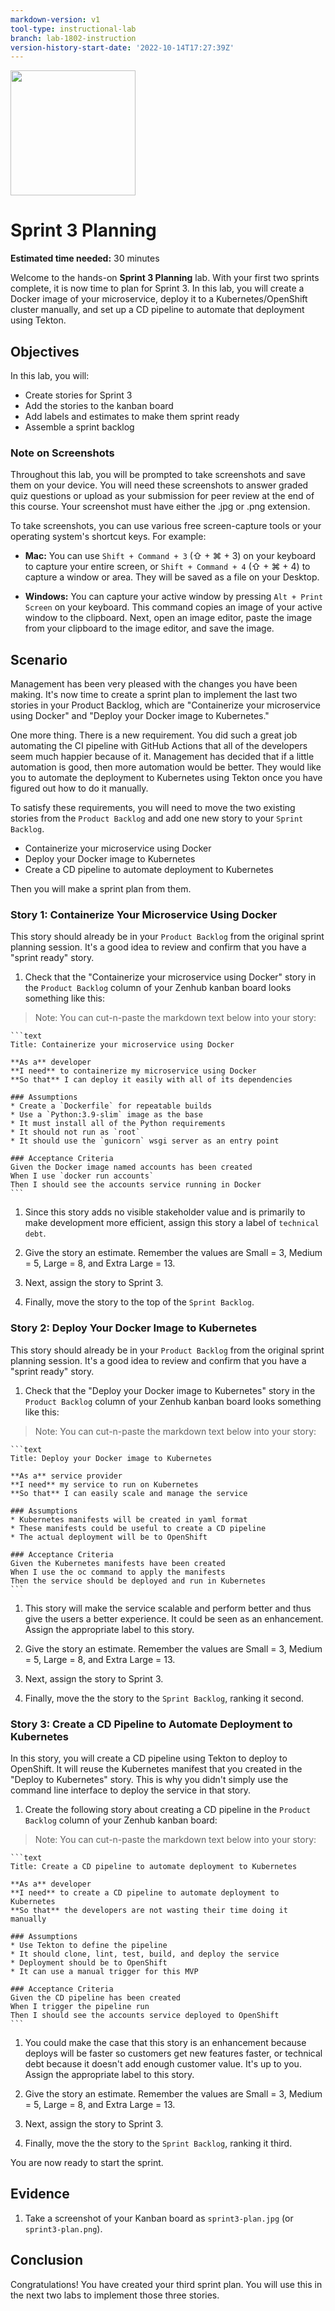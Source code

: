 ```yaml
---
markdown-version: v1
tool-type: instructional-lab
branch: lab-1802-instruction
version-history-start-date: '2022-10-14T17:27:39Z'
---
```

<img src="https://cf-courses-data.s3.us.cloud-object-storage.appdomain.cloud/IBM-CD0285EN-SkillsNetwork/images/IDSN-logo.png" width="200">

# Sprint 3 Planning

**Estimated time needed:** 30 minutes

Welcome to the hands-on **Sprint 3 Planning** lab. With your first two sprints complete, it is now time to plan for Sprint 3. In this lab, you will create a Docker image of your microservice, deploy it to a Kubernetes/OpenShift cluster manually, and set up a CD pipeline to automate that deployment using Tekton.

## Objectives

In this lab, you will:

* Create stories for Sprint 3
* Add the stories to the kanban board
* Add labels and estimates to make them sprint ready
* Assemble a sprint backlog

### Note on Screenshots

Throughout this lab, you will be prompted to take screenshots and save them on your device. You will need these screenshots to answer graded quiz questions or upload as your submission for peer review at the end of this course. Your screenshot must have either the .jpg or .png extension.

To take screenshots, you can use various free screen-capture tools or your operating system\'s shortcut keys. For example:

* **Mac:** You can use `Shift + Command + 3` (&#8679; + &#8984; + 3) on your keyboard to capture your entire screen, or `Shift + Command + 4` (&#8679; + &#8984; + 4) to capture a window or area. They will be saved as a file on your Desktop.

* **Windows:** You can capture your active window by pressing `Alt + Print Screen` on your keyboard. This command copies an image of your active window to the clipboard. Next, open an image editor, paste the image from your clipboard to the image editor, and save the image.

## Scenario

Management has been very pleased with the changes you have been making. It\'s now time to create a sprint plan to implement the last two stories in your Product Backlog, which are \"Containerize your microservice using Docker\" and \"Deploy your Docker image to Kubernetes\."

One more thing. There is a new requirement. You did such a great job automating the CI pipeline with GitHub Actions that all of the developers seem much happier because of it. Management has decided that if a little automation is good, then more automation would be better. They would like you to automate the deployment to Kubernetes using Tekton once you have figured out how to do it manually.

To satisfy these requirements, you will need to move the two existing stories from the `Product Backlog` and add one new story to your `Sprint Backlog`.

* Containerize your microservice using Docker
* Deploy your Docker image to Kubernetes
* Create a CD pipeline to automate deployment to Kubernetes

Then you will make a sprint plan from them.

### Story 1: Containerize Your Microservice Using Docker

This story should already be in your `Product Backlog` from the original sprint planning session. It\'s a good idea to review and confirm that you have a \"sprint ready\" story.

1. Check that the \"Containerize your microservice using Docker\" story in the `Product Backlog` column of your Zenhub kanban board looks something like this:
> Note: You can cut-n-paste the markdown text below into your story:

	```text
	Title: Containerize your microservice using Docker

	**As a** developer
	**I need** to containerize my microservice using Docker
	**So that** I can deploy it easily with all of its dependencies

	### Assumptions
	* Create a `Dockerfile` for repeatable builds
	* Use a `Python:3.9-slim` image as the base
	* It must install all of the Python requirements
	* It should not run as `root`
	* It should use the `gunicorn` wsgi server as an entry point

	### Acceptance Criteria
	Given the Docker image named accounts has been created
	When I use `docker run accounts`
	Then I should see the accounts service running in Docker
	```

1. Since this story adds no visible stakeholder value and is primarily to make development more efficient, assign this story a label of `technical debt`.

1. Give the story an estimate. Remember the values are Small = 3, Medium = 5, Large = 8, and Extra Large = 13.

2. Next, assign the story to Sprint 3.

3. Finally, move the story to the top of the `Sprint Backlog`.

### Story 2: Deploy Your Docker Image to Kubernetes

This story should already be in your `Product Backlog` from the original sprint planning session. It\'s a good idea to review and confirm that you have a \"sprint ready\" story.

1. Check that the \"Deploy your Docker image to Kubernetes\" story in the `Product Backlog` column of your Zenhub kanban board looks something like this:
> Note: You can cut-n-paste the markdown text below into your story:

	```text
	Title: Deploy your Docker image to Kubernetes

	**As a** service provider
	**I need** my service to run on Kubernetes
	**So that** I can easily scale and manage the service

	### Assumptions
	* Kubernetes manifests will be created in yaml format
	* These manifests could be useful to create a CD pipeline
	* The actual deployment will be to OpenShift

	### Acceptance Criteria
	Given the Kubernetes manifests have been created
	When I use the oc command to apply the manifests
	Then the service should be deployed and run in Kubernetes
	```

1. This story will make the service scalable and perform better and thus give the users a better experience. It could be seen as an enhancement. Assign the appropriate label to this story.

1. Give the story an estimate. Remember the values are Small = 3, Medium = 5, Large = 8, and Extra Large = 13.

2. Next, assign the story to Sprint 3.

3. Finally, move the the story to the `Sprint Backlog`, ranking it second.

### Story 3: Create a CD Pipeline to Automate Deployment to Kubernetes

In this story, you will create a CD pipeline using Tekton to deploy to OpenShift. It will reuse the Kubernetes manifest that you created in the \"Deploy to Kubernetes\" story. This is why you didn\'t simply use the command line interface to deploy the service in that story.

1. Create the following story about creating a CD pipeline in the `Product Backlog` column of your Zenhub kanban board:
> Note: You can cut-n-paste the markdown text below into your story:

	```text
	Title: Create a CD pipeline to automate deployment to Kubernetes

	**As a** developer
	**I need** to create a CD pipeline to automate deployment to Kubernetes
	**So that** the developers are not wasting their time doing it manually

	### Assumptions
	* Use Tekton to define the pipeline
	* It should clone, lint, test, build, and deploy the service
	* Deployment should be to OpenShift
	* It can use a manual trigger for this MVP

	### Acceptance Criteria
	Given the CD pipeline has been created
	When I trigger the pipeline run
	Then I should see the accounts service deployed to OpenShift
	```

1. You could make the case that this story is an enhancement because deploys will be faster so customers get new features faster, or technical debt because it doesn\'t add enough customer value. It\'s up to you. Assign the appropriate label to this story.

1. Give the story an estimate. Remember the values are Small = 3, Medium = 5, Large = 8, and Extra Large = 13.

2. Next, assign the story to Sprint 3.

3. Finally, move the the story to the `Sprint Backlog`, ranking it third.

You are now ready to start the sprint.

## Evidence

1. Take a screenshot of your Kanban board as `sprint3-plan.jpg` (or `sprint3-plan.png`).

## Conclusion

Congratulations! You have created your third sprint plan. You will use this in the next two labs to implement those three stories.

